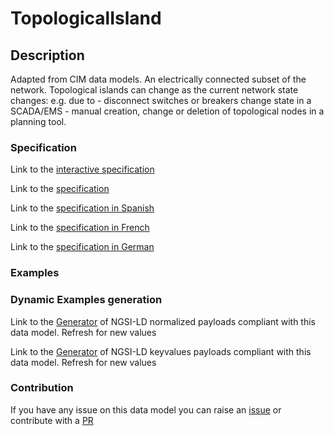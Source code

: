# TopologicalIsland

## Description 

Adapted from CIM data models. An electrically connected subset of the network. Topological islands can change as the current network state changes: e.g. due to  - disconnect switches or breakers change state in a SCADA/EMS - manual creation, change or deletion of topological nodes in a planning tool.
### Specification

Link to the [interactive specification](https://swagger.lab.fiware.org/?url=https://smart-data-models.github.io/dataModel.EnergyCIM/TopologicalIsland/swagger.yaml)

Link to the [specification](https://smart-data-models.github.io/dataModel.EnergyCIM/TopologicalIsland/doc/spec.md)

Link to the [specification in Spanish](https://smart-data-models.github.io/dataModel.EnergyCIM/TopologicalIsland/doc/spec_ES.md)

Link to the [specification in French](https://smart-data-models.github.io/dataModel.EnergyCIM/TopologicalIsland/doc/spec_FR.md)

Link to the [specification in German](https://smart-data-models.github.io/dataModel.EnergyCIM/TopologicalIsland/doc/spec_DE.md)
### Examples
### Dynamic Examples generation

Link to the [Generator](https://smartdatamodels.org/extra/ngsi-ld_generator_v0.92.php?schemaUrl=https://raw.githubusercontent.com/smart-data-models/dataModel.EnergyCIM/master/TopologicalIsland/schema.json&email=info@smartdatamodels.org) of NGSI-LD normalized payloads compliant with this data model. Refresh for new values

Link to the [Generator](https://smartdatamodels.org/extra/ngsi-ld_generator_keyvalues_v0.92.php?schemaUrl=https://raw.githubusercontent.com/smart-data-models/dataModel.EnergyCIM/master/TopologicalIsland/schema.json&email=info@smartdatamodels.org) of NGSI-LD keyvalues payloads compliant with this data model. Refresh for new values
### Contribution

 If you have any issue on this data model you can raise an [issue](https://github.com/smart-data-models/dataModel.EnergyCIM/issues)  or contribute with a [PR](https://github.com/smart-data-models/dataModel.EnergyCIM/pulls)